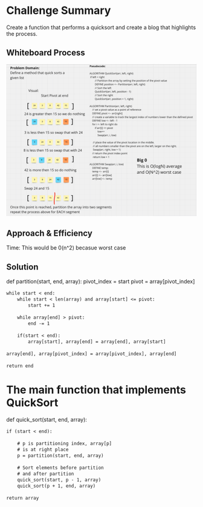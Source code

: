 # Challenge Summary
Create a function that performs a quicksort and create a blog that highlights the process.

## Whiteboard Process
![whiteboard](./CC28WB.png)

## Approach & Efficiency
Time: This would be 0(n^2) becasue worst case

## Solution
def partition(start, end, array):
    pivot_index = start
    pivot = array[pivot_index]

    while start < end:
        while start < len(array) and array[start] <= pivot:
            start += 1

        while array[end] > pivot:
            end -= 1

        if(start < end):
            array[start], array[end] = array[end], array[start]

    array[end], array[pivot_index] = array[pivot_index], array[end]

    return end

# The main function that implements QuickSort
def quick_sort(start, end, array):

    if (start < end):

        # p is partitioning index, array[p]
        # is at right place
        p = partition(start, end, array)

        # Sort elements before partition
        # and after partition
        quick_sort(start, p - 1, array)
        quick_sort(p + 1, end, array)

    return array
